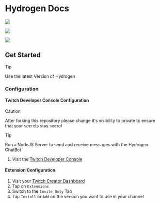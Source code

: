 # Hydrogen Docs

[![](https://img.shields.io/static/v1?label=adrian2793&message=hydrogen&color=blue&logo=github)](https://github.com/adrian2793/hydrogen)

[![](https://img.shields.io/github/release/adrian2793/hydrogen?include_prereleases=&sort=semver&color=blue)](https://github.com/adrian2793/hydrogen)

[![](https://img.shields.io/github/issues/adrian2793/hydrogen)](https://github.com/adrian2793/hydrogen/issues)

## Get Started

> [!TIP]
> Use the latest Version of Hydrogen

### Configuration

#### Twitch Developer Console Configuration

> [!CAUTION]
> After forking this repository please change it's visibility to private to ensure that your secrets stay secret

> [!TIP]
> Run a NodeJS Server to send and receive messages with the Hydrogen ChatBot

1. Visit the [Twitch Developer Console](https://dev.twitch.tv/console)

#### Extension Configuration

1. Visit your [Twitch Creator Dashboard]()
2. Tap on `Extensions`
3. Switch to the `Invite Only` Tab
4. Tap `Install` or `Add` on the version you want to use in your channel